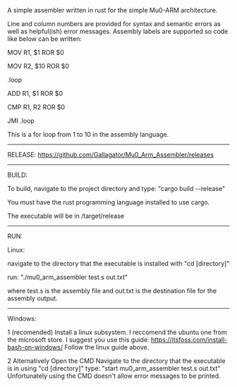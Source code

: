 A simple assembler written in rust for the simple Mu0-ARM architecture.

Line and column numbers are provided for syntax and semantic errors as well
as helpful(ish) error messages.
Assembly labels are supported so code like below can be written:

MOV R1, $1 ROR $0

MOV R2, $10 ROR $0

.loop

ADD R1, $1 ROR $0

CMP R1, R2 ROR $0

JMI .loop

This is a for loop from 1 to 10 in the assembly language.

----------------------------------------------------------------------

RELEASE: https://github.com/Gallagator/Mu0_Arm_Assembler/releases

----------------------------------------------------------------------------

BUILD:

To build, navigate to the project directory and type:
"cargo build --release" 

You must have the rust programming language installed to use cargo.

The executable will be in /target/release

---------------------------------------------------------------------------------

RUN:

Linux: 

navigate to the directory that the executable is installed with "cd [directory]"

run: "./mu0_arm_assembler test.s out.txt"

where test.s is the assembly file and out.txt is the destination file for
the assembly output.

-------------------------------------------------------------------------------------
Windows:

1 (recomended)
  Install a linux subsystem. I reccomend the ubuntu one from the microsoft store.
  I suggest you use this guide: https://itsfoss.com/install-bash-on-windows/
  Follow the linux guide above.
  
2
  Alternatively Open the CMD
  Navigate to the directory that the executable is in using "cd [directory]"
  type: "start mu0_arm_assembler test.s out.txt"
  Unfortunately using the CMD doesn't allow error messages to be printed.
 
 

